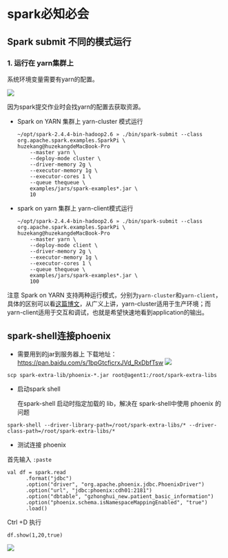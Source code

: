 # spark必知必会

## Spark submit 不同的模式运行

### 1. 运行在 yarn集群上

系统环境变量需要有yarn的配置。

![](https://i.loli.net/2019/11/20/bLxrwyP3DJ6QglY.png)

因为spark提交作业时会找yarn的配置去获取资源。

- Spark on YARN 集群上 yarn-cluster 模式运行

  ```SHELL
  ~/opt/spark-2.4.4-bin-hadoop2.6 » ./bin/spark-submit --class org.apache.spark.examples.SparkPi \                                                              huzekang@huzekangdeMacBook-Pro
      --master yarn \
      --deploy-mode cluster \
      --driver-memory 2g \
      --executor-memory 1g \
      --executor-cores 1 \
      --queue thequeue \
      examples/jars/spark-examples*.jar \
      10
  ```

  

- spark on yarn 集群上 yarn-client模式运行

  ```SHELL
  ~/opt/spark-2.4.4-bin-hadoop2.6 » ./bin/spark-submit --class org.apache.spark.examples.SparkPi \                                                              huzekang@huzekangdeMacBook-Pro
      --master yarn \
      --deploy-mode client \
      --driver-memory 2g \
      --executor-memory 1g \
      --executor-cores 1 \
      --queue thequeue \
      examples/jars/spark-examples*.jar \
      100
  ```



注意 Spark on YARN 支持两种运行模式，分别为`yarn-cluster`和`yarn-client`，具体的区别可以看[这篇博文](http://www.iteblog.com/archives/1223)，从广义上讲，yarn-cluster适用于生产环境；而yarn-client适用于交互和调试，也就是希望快速地看到application的输出。



## spark-shell连接phoenix

- 需要用到的jar到服务器上
  下载地址：https://pan.baidu.com/s/1bpGtcficrxJVd_RxDbfTsw
  ![](http://183.6.50.10:4999/server/../Public/Uploads/2019-11-20/5dd49b3d1a745.png)

```shell
scp spark-extra-lib/phoenix-*.jar root@agent1:/root/spark-extra-libs
```

- 启动spark shell

  在spark-shell 启动时指定加载的 lib，解决在 spark-shell中使用 phoenix 的问题

```shell
spark-shell --driver-library-path=/root/spark-extra-libs/* --driver-class-path=/root/spark-extra-libs/*
```

- 测试连接 phoenix

首先输入 `:paste`

```
val df = spark.read 
      .format("jdbc") 
      .option("driver", "org.apache.phoenix.jdbc.PhoenixDriver") 
      .option("url", "jdbc:phoenix:cdh01:2181")
      .option("dbtable", "gzhonghui_new.patient_basic_information") 
      .option("phoenix.schema.isNamespaceMappingEnabled", "true") 
      .load() 
```

Ctrl +D 执行

```
df.show(1,20,true)
```

![](https://i.loli.net/2019/11/20/GYyEVTj8I7b4gS6.png)